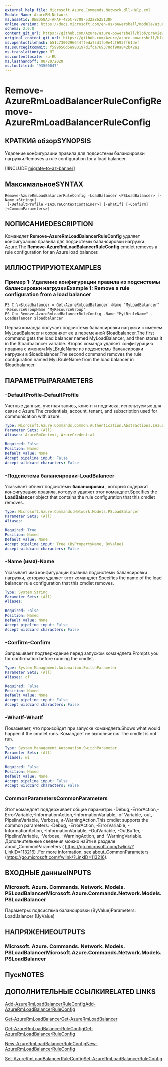 ```yaml
---
external help file: Microsoft.Azure.Commands.Network.dll-Help.xml
Module Name: AzureRM.Network
ms.assetid: DEBD58A3-AFAF-485C-8708-53228625138F
online version: https://docs.microsoft.com/en-us/powershell/module/azurerm.network/remove-azurermloadbalancerruleconfig
schema: 2.0.0
content_git_url: https://github.com/Azure/azure-powershell/blob/preview/src/ResourceManager/Network/Commands.Network/help/Remove-AzureRmLoadBalancerRuleConfig.md
original_content_git_url: https://github.com/Azure/azure-powershell/blob/preview/src/ResourceManager/Network/Commands.Network/help/Remove-AzureRmLoadBalancerRuleConfig.md
ms.openlocfilehash: b51c7300296644ffeda75d1fb9e4cf695ff61def
ms.sourcegitcommit: f599b50d5e980197d1fca769378df90a842b42a1
ms.translationtype: MT
ms.contentlocale: ru-RU
ms.lasthandoff: 08/20/2020
ms.locfileid: "93560047"
---
```

# <span data-ttu-id="0d287-101">Remove-AzureRmLoadBalancerRuleConfig</span><span class="sxs-lookup"><span data-stu-id="0d287-101">Remove-AzureRmLoadBalancerRuleConfig</span></span>

## <span data-ttu-id="0d287-102">КРАТКИй обзор</span><span class="sxs-lookup"><span data-stu-id="0d287-102">SYNOPSIS</span></span>
<span data-ttu-id="0d287-103">Удаление конфигурации правила для подсистемы балансировки нагрузки.</span><span class="sxs-lookup"><span data-stu-id="0d287-103">Removes a rule configuration for a load balancer.</span></span>

[!INCLUDE [migrate-to-az-banner](../../includes/migrate-to-az-banner.md)]

## <span data-ttu-id="0d287-104">Максимальное</span><span class="sxs-lookup"><span data-stu-id="0d287-104">SYNTAX</span></span>

```
Remove-AzureRmLoadBalancerRuleConfig -LoadBalancer <PSLoadBalancer> [-Name <String>]
 [-DefaultProfile <IAzureContextContainer>] [-WhatIf] [-Confirm] [<CommonParameters>]
```

## <span data-ttu-id="0d287-105">NОПИСАНИЕ</span><span class="sxs-lookup"><span data-stu-id="0d287-105">DESCRIPTION</span></span>
<span data-ttu-id="0d287-106">Командлет **Remove-AzureRmLoadBalancerRuleConfig** удаляет конфигурацию правила для подсистемы балансировки нагрузки Azure.</span><span class="sxs-lookup"><span data-stu-id="0d287-106">The **Remove-AzureRmLoadBalancerRuleConfig** cmdlet removes a rule configuration for an Azure load balancer.</span></span>

## <span data-ttu-id="0d287-107">ИЛЛЮСТРИРУЮТ</span><span class="sxs-lookup"><span data-stu-id="0d287-107">EXAMPLES</span></span>

### <span data-ttu-id="0d287-108">Пример 1: Удаление конфигурации правила из подсистемы балансировки нагрузки</span><span class="sxs-lookup"><span data-stu-id="0d287-108">Example 1: Remove a rule configuration from a load balancer</span></span>
```
PS C:\>$loadbalancer = Get-AzureRmLoadBalancer -Name "MyLoadBalancer" -ResourceGroupName "MyResourceGroup"
PS C:> Remove-AzureRmLoadBalancerRuleConfig -Name "MyLBruleName" -LoadBalancer $loadbalancer
```

<span data-ttu-id="0d287-109">Первая команда получает подсистему балансировки нагрузки с именем MyLoadBalancer и сохраняет ее в переменной $loadbalancer.</span><span class="sxs-lookup"><span data-stu-id="0d287-109">The first command gets the load balancer named MyLoadBalancer, and then stores it in the $loadbalancer variable.</span></span>
<span data-ttu-id="0d287-110">Вторая команда удаляет конфигурацию правила с именем MyLBruleName из подсистемы балансировки нагрузки в $loadbalancer.</span><span class="sxs-lookup"><span data-stu-id="0d287-110">The second command removes the rule configuration named MyLBruleName from the load balancer in $loadbalancer.</span></span>

## <span data-ttu-id="0d287-111">ПАРАМЕТРЫ</span><span class="sxs-lookup"><span data-stu-id="0d287-111">PARAMETERS</span></span>

### <span data-ttu-id="0d287-112">-DefaultProfile</span><span class="sxs-lookup"><span data-stu-id="0d287-112">-DefaultProfile</span></span>
<span data-ttu-id="0d287-113">Учетные данные, учетная запись, клиент и подписка, используемые для связи с Azure.</span><span class="sxs-lookup"><span data-stu-id="0d287-113">The credentials, account, tenant, and subscription used for communication with azure.</span></span>

```yaml
Type: Microsoft.Azure.Commands.Common.Authentication.Abstractions.IAzureContextContainer
Parameter Sets: (All)
Aliases: AzureRmContext, AzureCredential

Required: False
Position: Named
Default value: None
Accept pipeline input: False
Accept wildcard characters: False
```

### <span data-ttu-id="0d287-114">-Подсистема балансировки</span><span class="sxs-lookup"><span data-stu-id="0d287-114">-LoadBalancer</span></span>
<span data-ttu-id="0d287-115">Указывает объект подсистемы **балансировки** , который содержит конфигурацию правила, которую удаляет этот командлет.</span><span class="sxs-lookup"><span data-stu-id="0d287-115">Specifies the **LoadBalancer** object that contains the rule configuration that this cmdlet removes.</span></span>

```yaml
Type: Microsoft.Azure.Commands.Network.Models.PSLoadBalancer
Parameter Sets: (All)
Aliases:

Required: True
Position: Named
Default value: None
Accept pipeline input: True (ByPropertyName, ByValue)
Accept wildcard characters: False
```

### <span data-ttu-id="0d287-116">-Name (имя)</span><span class="sxs-lookup"><span data-stu-id="0d287-116">-Name</span></span>
<span data-ttu-id="0d287-117">Указывает имя конфигурации правила подсистемы балансировки нагрузки, которую удаляет этот командлет.</span><span class="sxs-lookup"><span data-stu-id="0d287-117">Specifies the name of the load balancer rule configuration that this cmdlet removes.</span></span>

```yaml
Type: System.String
Parameter Sets: (All)
Aliases:

Required: False
Position: Named
Default value: None
Accept pipeline input: False
Accept wildcard characters: False
```

### <span data-ttu-id="0d287-118">-Confirm</span><span class="sxs-lookup"><span data-stu-id="0d287-118">-Confirm</span></span>
<span data-ttu-id="0d287-119">Запрашивает подтверждение перед запуском командлета.</span><span class="sxs-lookup"><span data-stu-id="0d287-119">Prompts you for confirmation before running the cmdlet.</span></span>

```yaml
Type: System.Management.Automation.SwitchParameter
Parameter Sets: (All)
Aliases: cf

Required: False
Position: Named
Default value: None
Accept pipeline input: False
Accept wildcard characters: False
```

### <span data-ttu-id="0d287-120">-WhatIf</span><span class="sxs-lookup"><span data-stu-id="0d287-120">-WhatIf</span></span>
<span data-ttu-id="0d287-121">Показывает, что произойдет при запуске командлета.</span><span class="sxs-lookup"><span data-stu-id="0d287-121">Shows what would happen if the cmdlet runs.</span></span> <span data-ttu-id="0d287-122">Командлет не выполняется.</span><span class="sxs-lookup"><span data-stu-id="0d287-122">The cmdlet is not run.</span></span>

```yaml
Type: System.Management.Automation.SwitchParameter
Parameter Sets: (All)
Aliases: wi

Required: False
Position: Named
Default value: None
Accept pipeline input: False
Accept wildcard characters: False
```

### <span data-ttu-id="0d287-123">CommonParameters</span><span class="sxs-lookup"><span data-stu-id="0d287-123">CommonParameters</span></span>
<span data-ttu-id="0d287-124">Этот командлет поддерживает общие параметры:-Debug,-ErrorAction,-ErrorVariable,-InformationAction,-InformationVariable,-of Variable,-out,-PipelineVariable,-Verbose, и-WarningAction.</span><span class="sxs-lookup"><span data-stu-id="0d287-124">This cmdlet supports the common parameters: -Debug, -ErrorAction, -ErrorVariable, -InformationAction, -InformationVariable, -OutVariable, -OutBuffer, -PipelineVariable, -Verbose, -WarningAction, and -WarningVariable.</span></span> <span data-ttu-id="0d287-125">Дополнительные сведения можно найти в разделе about_CommonParameters ( https://go.microsoft.com/fwlink/?LinkID=113216) .</span><span class="sxs-lookup"><span data-stu-id="0d287-125">For more information, see about_CommonParameters (https://go.microsoft.com/fwlink/?LinkID=113216).</span></span>

## <span data-ttu-id="0d287-126">ВХОДНЫЕ данные</span><span class="sxs-lookup"><span data-stu-id="0d287-126">INPUTS</span></span>

### <span data-ttu-id="0d287-127">Microsoft. Azure. Commands. Network. Models. PSLoadBalancer</span><span class="sxs-lookup"><span data-stu-id="0d287-127">Microsoft.Azure.Commands.Network.Models.PSLoadBalancer</span></span>
<span data-ttu-id="0d287-128">Параметры: подсистема балансировки (ByValue)</span><span class="sxs-lookup"><span data-stu-id="0d287-128">Parameters: LoadBalancer (ByValue)</span></span>

## <span data-ttu-id="0d287-129">НАПРЯЖЕНИЕ</span><span class="sxs-lookup"><span data-stu-id="0d287-129">OUTPUTS</span></span>

### <span data-ttu-id="0d287-130">Microsoft. Azure. Commands. Network. Models. PSLoadBalancer</span><span class="sxs-lookup"><span data-stu-id="0d287-130">Microsoft.Azure.Commands.Network.Models.PSLoadBalancer</span></span>

## <span data-ttu-id="0d287-131">Пуск</span><span class="sxs-lookup"><span data-stu-id="0d287-131">NOTES</span></span>

## <span data-ttu-id="0d287-132">ДОПОЛНИТЕЛЬНЫЕ ССЫЛКИ</span><span class="sxs-lookup"><span data-stu-id="0d287-132">RELATED LINKS</span></span>

[<span data-ttu-id="0d287-133">Add-AzureRmLoadBalancerRuleConfig</span><span class="sxs-lookup"><span data-stu-id="0d287-133">Add-AzureRmLoadBalancerRuleConfig</span></span>](./Add-AzureRmLoadBalancerRuleConfig.md)

[<span data-ttu-id="0d287-134">Get-AzureRmLoadBalancer</span><span class="sxs-lookup"><span data-stu-id="0d287-134">Get-AzureRmLoadBalancer</span></span>](./Get-AzureRmLoadBalancer.md)

[<span data-ttu-id="0d287-135">Get-AzureRmLoadBalancerRuleConfig</span><span class="sxs-lookup"><span data-stu-id="0d287-135">Get-AzureRmLoadBalancerRuleConfig</span></span>](./Get-AzureRmLoadBalancerRuleConfig.md)

[<span data-ttu-id="0d287-136">New-AzureRmLoadBalancerRuleConfig</span><span class="sxs-lookup"><span data-stu-id="0d287-136">New-AzureRmLoadBalancerRuleConfig</span></span>](./New-AzureRmLoadBalancerRuleConfig.md)

[<span data-ttu-id="0d287-137">Set-AzureRmLoadBalancerRuleConfig</span><span class="sxs-lookup"><span data-stu-id="0d287-137">Set-AzureRmLoadBalancerRuleConfig</span></span>](./Set-AzureRmLoadBalancerRuleConfig.md)


